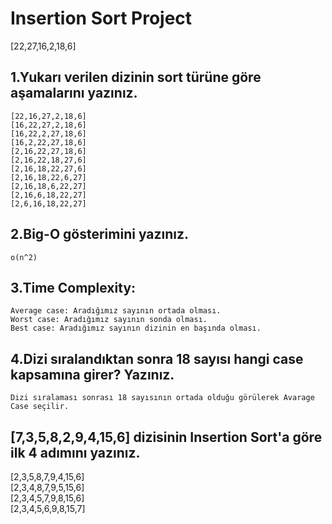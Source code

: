 # Insertion Sort Project

[22,27,16,2,18,6]

## 1.Yukarı verilen dizinin sort türüne göre aşamalarını yazınız.
```[22,27,16,2,18,6]
[22,16,27,2,18,6]
[16,22,27,2,18,6]
[16,22,2,27,18,6]
[16,2,22,27,18,6]
[2,16,22,27,18,6]
[2,16,22,18,27,6]
[2,16,18,22,27,6]
[2,16,18,22,6,27]
[2,16,18,6,22,27]
[2,16,6,18,22,27]
[2,6,16,18,22,27]
```
## 2.Big-O gösterimini yazınız.
```
o(n^2)
```

## 3.Time Complexity: 
```
Average case: Aradığımız sayının ortada olması.
Worst case: Aradığımız sayının sonda olması.
Best case: Aradığımız sayının dizinin en başında olması.
```

## 4.Dizi sıralandıktan sonra 18 sayısı hangi case kapsamına girer? Yazınız.

```
Dizi sıralaması sonrası 18 sayısının ortada olduğu görülerek Avarage Case seçilir.
```

## [7,3,5,8,2,9,4,15,6] dizisinin Insertion Sort'a göre ilk 4 adımını yazınız.

 [2,3,5,8,7,9,4,15,6] <br>
 [2,3,4,8,7,9,5,15,6] <br>
 [2,3,4,5,7,9,8,15,6]<br>
 [2,3,4,5,6,9,8,15,7]